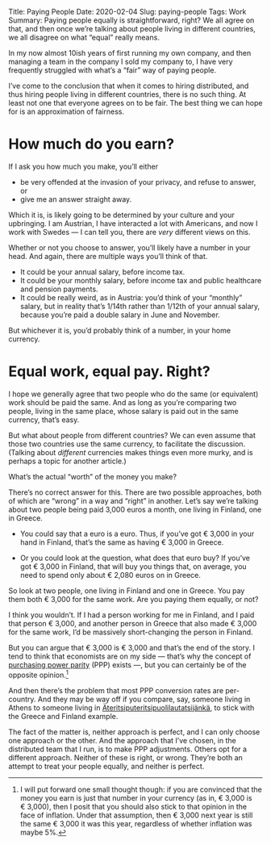 Title: Paying People
Date: 2020-02-04
Slug: paying-people
Tags: Work
Summary: Paying people equally is straightforward, right? We all agree on that, and then once we’re talking about people living in different countries, we all disagree on what “equal” really means.

In my now almost 10ish years of first running my own company, and then
managing a team in the company I sold my company to, I have very
frequently struggled with what’s a “fair” way of paying people. 

I’ve come to the conclusion that when it comes to hiring distributed,
and thus hiring people living in different countries, there is no such
thing. At least not one that everyone agrees on to be fair. The best
thing we can hope for is an approximation of fairness.

How much do you earn?
=====================

If I ask you how much you make, you’ll either

* be very offended at the invasion of your privacy, and refuse to
  answer, or
* give me an answer straight away.

Which it is, is likely going to be determined by your culture and your
upbringing. I am Austrian, I have interacted a lot with Americans, and
now I work with Swedes — I can tell you, there are _very_ different
views on this.

Whether or not you choose to answer, you’ll likely have a number in
your head. And again, there are multiple ways you’ll think of that.

* It could be your annual salary, before income tax.
* It could be your monthly salary, before income tax and public
  healthcare and pension payments.
* It could be really weird, as in Austria: you’d think of your
  “monthly” salary, but in reality that’s 1/14th rather than 1/12th of
  your annual salary, because you’re paid a double salary in June and
  November.

But whichever it is, you’d probably think of a number, in your home
currency.


Equal work, equal pay. Right?
=============================

I hope we generally agree that two people who do the same (or
equivalent) work should be paid the same. And as long as you’re
comparing two people, living in the same place, whose salary is paid
out in the same currency, that’s easy.

But what about people from different countries? We can even assume
that those two countries use the same currency, to facilitate the
discussion. (Talking about _different_ currencies makes things even
more murky, and is perhaps a topic for another article.)

What’s the actual “worth” of the money you make?

There’s no correct answer for this. There are two possible approaches,
both of which are “wrong” in a way and “right” in another. Let’s say
we’re talking about two people being paid 3,000 euros a month, one
living in Finland, one in Greece.

* You could say that a euro is a euro. Thus, if you’ve got €&nbsp;3,000 in
  your hand in Finland, that’s the same as having €&nbsp;3,000 in Greece.

* Or you could look at the question, what does that euro buy? If
  you’ve got €&nbsp;3,000 in Finland, that will buy you things that, on
  average, you need to spend only about €&nbsp;2,080 euros on in Greece.

So look at two people, one living in Finland and one in Greece. You
pay them both €&nbsp;3,000 for the same work. Are you paying them equally,
or not?

I think you wouldn’t. If I had a person working for me in Finland, and
I paid that person €&nbsp;3,000, and another person in Greece that also
made €&nbsp;3,000 for the same work, I’d be massively short-changing the
person in Finland.

But you can argue that €&nbsp;3,000 is €&nbsp;3,000 and that’s the end of the
story. I tend to think that economists are on my side — that’s why the
concept of [purchasing power
parity](https://en.wikipedia.org/wiki/Purchasing_power_parity) (PPP)
exists —, but you can certainly be of the opposite opinion.[^inflation]

And then there’s the problem that most PPP conversion rates are
per-country. And they may be way off if you compare, say, someone
living in Athens to someone living in
[Äteritsiputeritsipuolilautatsijänkä](https://en.wikipedia.org/wiki/%C3%84teritsiputeritsipuolilautatsij%C3%A4nk%C3%A4),
to stick with the Greece and Finland example.

The fact of the matter is, neither approach is perfect, and I can only
choose one approach or the other. And the approach that I’ve chosen,
in the distributed team that I run, is to make PPP adjustments. Others
opt for a different approach. Neither of these is right, or
wrong. They’re both an attempt to treat your people equally, and
neither is perfect.

[^inflation]: I will put forward one small thought though: if you are
    convinced that the money you earn is just that number in your
    currency (as in, €&nbsp;3,000 is €&nbsp;3,000), then I posit that you should
    also stick to that opinion in the face of inflation. Under that
    assumption, then €&nbsp;3,000 next year is still the same €&nbsp;3,000 it
    was this year, regardless of whether inflation was maybe 5%.

